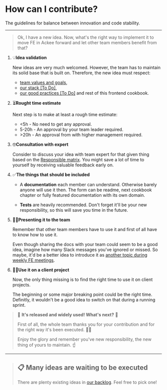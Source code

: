 # How can I contribute?

The guidelines for balance between innovation and code stability.

---

> Ok, I have a new idea. Now, what's the right way to implement it to move FE in Ackee forward and let other team members benefit from that?

1. 💡**Idea validation**

   New ideas are very much welcomed. However, the team has to maintain its solid base that is built on. Therefore, the new idea must respect:

   - [team values and goals](https://trello.com/b/tnr6JKtk/c%C3%ADle-vize-a-hodnoty-t%C3%BDmu),
   - [our stack [To Do]](/pages/application-stack),
   - [our good practices [To Do]](/pages/BestPractices.html) and rest of this frontend cookbook.

2. ⏳**Rought time estimate**

   Next step is to make at least a rough time estimate:

   - <5h - No need to get any approval.
   - 5-20h - An approval by your team leader required.
   - \>20h - An approval from with higher management required.

3. 🤓**Consultation with expert**

   Consider to discuss your idea with team expert for that given thing based on the [Responsible matrix](https://frontend.ack.ee/responsibility-matrix). You might save a lot of time to yourself by receiving valuable feedback early on.

4. ✅**The things that should be included**

   - A **documentation**  each member can understand. Otherwise barely anyone will use it then. The form can be readme, next cookbook chapter or fully featured documentation with its own domain.

   - **Tests** are heavily recommended. Don't forget it'll be your new responsibility, so this will save you time in the future.

5. 🧑‍🏫**Presenting it to the team**

   Remember that other team members have to use it and first of all have to know how to use it.

   Even though sharing the docs with your team could seem to be a good idea, imagine how many Slack messages you've ignored or missed. So maybe, it'd be a better idea to introduce it as [another topic during weekly FE meetings](https://frontend.ack.ee/).

6. 🧑‍💻**Use it on a client project**

   Now, the only thing missing is to find the right time to use it on client projects.

   The beginning or some major breaking point could be the right time. Definitly, it wouldn't be a good idea to switch on that during a running sprint.

> 🎉 **It's released and widely used! What's next?** 🎉
>
> First of all, the whole team thanks you for your contribution and for the right way it's been executed. 🙌🥇
>
> Enjoy the glory and remember you've new responsibility, the new thing of yours to maintain. ☝️

---

> ## 📋 Many ideas are waiting to be executed
>
> There are plenty existing ideas in [our backlog](https://trello.com/b/3S5pnow3/backlog). Feel free to pick one!
